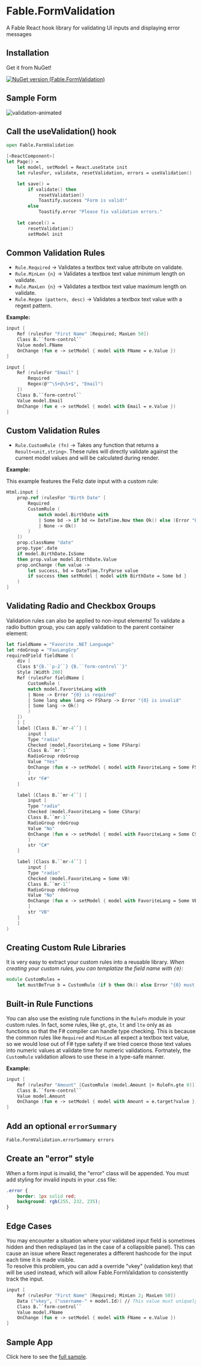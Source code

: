 # Fable.FormValidation
A Fable React hook library for validating UI inputs and displaying error messages

## Installation
Get it from NuGet!

[![NuGet version (Fable.FormValidation)](https://img.shields.io/nuget/v/Fable.FormValidation.svg?style=flat-square)](https://www.nuget.org/packages/Fable.FormValidation/)


## Sample Form

![validation-animated](https://user-images.githubusercontent.com/1030435/112941069-07166a80-90fc-11eb-9d24-abddaa3cd61e.gif)


## Call the useValidation() hook

``` fsharp
open Fable.FormValidation

[<ReactComponent>]
let Page() = 
    let model, setModel = React.useState init
    let rulesFor, validate, resetValidation, errors = useValidation() 

    let save() = 
        if validate() then 
            resetValidation()
            Toastify.success "Form is valid!"
        else 
            Toastify.error "Please fix validation errors."
        
    let cancel() = 
        resetValidation()
        setModel init


```

## Common Validation Rules
* `Rule.Required` -> Validates a textbox text value attribute on validate.
* `Rule.MinLen {n}` -> Validates a textbox text value minimum length on validate.
* `Rule.MaxLen {n}` -> Validates a textbox text value maximum length on validate.
* `Rule.Regex (pattern, desc)` -> Validates a textbox text value with a regext pattern.

**Example:**

``` fsharp
input [
    Ref (rulesFor "First Name" [Required; MaxLen 50])
    Class B.``form-control``
    Value model.FName
    OnChange (fun e -> setModel { model with FName = e.Value })
]
```

``` fsharp
input [
    Ref (rulesFor "Email" [ 
        Required 
        Regex(@"^\S+@\S+$", "Email")
    ])
    Class B.``form-control``
    Value model.Email
    OnChange (fun e -> setModel { model with Email = e.Value })
]
```

## Custom Validation Rules
* `Rule.CustomRule (fn)` -> Takes any function that returns a `Result<unit,string>`. These rules will directly validate against the current model values and will be calculated during render.

**Example:**

This example features the Feliz date input with a custom rule:
``` fsharp 
Html.input [
    prop.ref (rulesFor "Birth Date" [
        Required
        CustomRule (
            match model.BirthDate with
            | Some bd -> if bd <= DateTime.Now then Ok() else (Error "Birth Date cannot be a future date")
            | None -> Ok()
        )
    ])
    prop.className "date"
    prop.type'.date
    if model.BirthDate.IsSome
    then prop.value model.BirthDate.Value
    prop.onChange (fun value ->
        let success, bd = DateTime.TryParse value
        if success then setModel { model with BirthDate = Some bd }
    )
]
```

## Validating Radio and Checkbox Groups
Validation rules can also be applied to non-input elements!
To validate a radio button group, you can apply validation to the parent container element:

``` fsharp
let fieldName = "Favorite .NET Language"
let rdoGroup = "FavLangGrp"
requiredField fieldName (
    div [
	Class $"{B.``p-2``} {B.``form-control``}"
	Style [Width 200]
	Ref (rulesFor fieldName [
	    CustomRule (
		match model.FavoriteLang with
		| None -> Error "{0} is required"
		| Some lang when lang <> FSharp -> Error "{0} is invalid"
		| Some lang -> Ok()
	    )
	])
    ] [
	label [Class B.``mr-4``] [
	    input [
		Type "radio"
		Checked (model.FavoriteLang = Some FSharp)
		Class B.``mr-1``
		RadioGroup rdoGroup
		Value "Yes"
		OnChange (fun e -> setModel { model with FavoriteLang = Some FSharp })
	    ]
	    str "F#"
	]

	label [Class B.``mr-4``] [
	    input [
		Type "radio"
		Checked (model.FavoriteLang = Some CSharp)
		Class B.``mr-1``
		RadioGroup rdoGroup
		Value "No"
		OnChange (fun e -> setModel { model with FavoriteLang = Some CSharp })
	    ]
	    str "C#"
	]

	label [Class B.``mr-4``] [
	    input [
		Type "radio"
		Checked (model.FavoriteLang = Some VB)
		Class B.``mr-1``
		RadioGroup rdoGroup
		Value "No"
		OnChange (fun e -> setModel { model with FavoriteLang = Some VB })
	    ]
	    str "VB"
	]
    ]
)
```

## Creating Custom Rule Libraries
It is very easy to extract your custom rules into a reusable library.
*When creating your custom rules, you can templatize the field name with `{0}`:*

``` fsharp
module CustomRules = 
    let mustBeTrue b = CustomRule (if b then Ok() else Error "{0} must be true")

```

## Built-in Rule Functions
You can also use the existing rule functions in the `RuleFn` module in your custom rules.
In fact, some rules, like `gt`, `gte`, `lt` and `lte` only as as functions so that the F# compiler can handle type checking. 
This is because the common rules like `Required` and `MinLen` all expect a textbox text value, so we would lose out of F# type safety if we tried coerce those text values into numeric values at validate time for numeric validations. 
Fortnately, the `CustomRule` validation allows to use these in a type-safe manner.

**Example:**

``` fsharp
input [
    Ref (rulesFor "Amount" [CustomRule (model.Amount |> RuleFn.gte 0)])
    Class B.``form-control``
    Value model.Amount
    OnChange (fun e -> setModel { model with Amount = e.target?value })
]
```

## Add an optional `errorSummary`

``` fsharp
Fable.FormValidation.errorSummary errors
```

## Create an "error" style
When a form input is invalid, the "error" class will be appended. 
You must add styling for invalid inputs in your .css file:
``` css
.error {
    border: 1px solid red;
    background: rgb(255, 232, 235);
}
```

## Edge Cases
You may encounter a situation where your validated input field is sometimes hidden and then redisplayed (as in the case of a collapsible panel).
This can cause an issue where React regenerates a different hashcode for the input each time it is made visible.  
To resolve this problem, you can add a override "vkey" (validation key) that will be used instead, which will allow Fable.FormValidation to consistently track the input.

``` fsharp
input [
    Ref (rulesFor "First Name" [Required; MinLen 2; MaxLen 50])
    Data ("vkey", ("username-" + model.Id)) // This value must uniquely identify this field
    Class B.``form-control``
    Value model.FName
    OnChange (fun e -> setModel { model with FName = e.Value })
]
```

## Sample App
Click here to see the [full sample](https://github.com/JordanMarr/Fable.FormValidation/blob/main/src/SampleUI/src/UserForm.fs).
